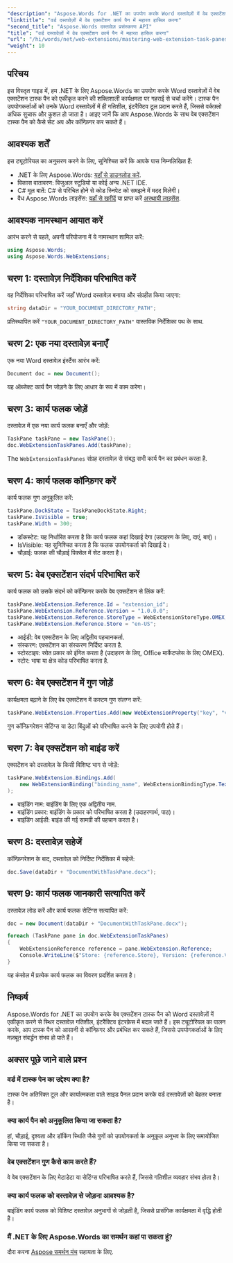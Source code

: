 ```yaml
---
"description": "Aspose.Words for .NET का उपयोग करके Word दस्तावेज़ों में वेब एक्सटेंशन टास्क पैन जोड़ने और कॉन्फ़िगर करने का तरीका जानें। विस्तृत कोड उदाहरणों और चरण-दर-चरण निर्देशों के साथ सहज एकीकरण के लिए इस व्यापक मार्गदर्शिका का पालन करें।"
"linktitle": "वर्ड दस्तावेज़ों में वेब एक्सटेंशन कार्य पैन में महारत हासिल करना"
"second_title": "Aspose.Words दस्तावेज़ प्रसंस्करण API"
"title": "वर्ड दस्तावेज़ों में वेब एक्सटेंशन कार्य पैन में महारत हासिल करना"
"url": "/hi/words/net/web-extensions/mastering-web-extension-task-panes/"
"weight": 10
---
```


## परिचय  

इस विस्तृत गाइड में, हम .NET के लिए Aspose.Words का उपयोग करके Word दस्तावेज़ों में वेब एक्सटेंशन टास्क पैन को एकीकृत करने की शक्तिशाली कार्यक्षमता पर गहराई से चर्चा करेंगे। टास्क पैन उपयोगकर्ताओं को उनके Word दस्तावेज़ों में ही गतिशील, इंटरैक्टिव टूल प्रदान करते हैं, जिससे वर्कफ़्लो अधिक सुचारू और कुशल हो जाता है। आइए जानें कि आप Aspose.Words के साथ वेब एक्सटेंशन टास्क पैन को कैसे सेट अप और कॉन्फ़िगर कर सकते हैं।

## आवश्यक शर्तें  

इस ट्यूटोरियल का अनुसरण करने के लिए, सुनिश्चित करें कि आपके पास निम्नलिखित हैं:  

- .NET के लिए Aspose.Words: [यहाँ से डाउनलोड करें](https://releases.aspose.com/words/net/).  
- विकास वातावरण: विजुअल स्टूडियो या कोई अन्य .NET IDE.  
- C# मूल बातें: C# से परिचित होने से कोड स्निपेट को समझने में मदद मिलेगी।  
- वैध Aspose.Words लाइसेंस: [यहाँ से खरीदें](https://purchase.aspose.com/buy) या प्राप्त करें [अस्थायी लाइसेंस](https://purchase.aspose.com/temporary-license/).  

## आवश्यक नामस्थान आयात करें  

आरंभ करने से पहले, अपनी परियोजना में ये नामस्थान शामिल करें:  

```csharp
using Aspose.Words;
using Aspose.Words.WebExtensions;
```

## चरण 1: दस्तावेज़ निर्देशिका परिभाषित करें  

वह निर्देशिका परिभाषित करें जहाँ Word दस्तावेज़ बनाया और संग्रहीत किया जाएगा:  

```csharp
string dataDir = "YOUR_DOCUMENT_DIRECTORY_PATH";
```

प्रतिस्थापित करें `"YOUR_DOCUMENT_DIRECTORY_PATH"` वास्तविक निर्देशिका पथ के साथ.

## चरण 2: एक नया दस्तावेज़ बनाएँ  

एक नया Word दस्तावेज़ इंस्टैंस आरंभ करें:  

```csharp
Document doc = new Document();
```

यह ऑब्जेक्ट कार्य पैन जोड़ने के लिए आधार के रूप में काम करेगा।

## चरण 3: कार्य फलक जोड़ें  

दस्तावेज़ में एक नया कार्य फलक बनाएँ और जोड़ें:  

```csharp
TaskPane taskPane = new TaskPane();
doc.WebExtensionTaskPanes.Add(taskPane);
```

The `WebExtensionTaskPanes` संग्रह दस्तावेज़ से संबद्ध सभी कार्य पैन का प्रबंधन करता है.

## चरण 4: कार्य फलक कॉन्फ़िगर करें  

कार्य फलक गुण अनुकूलित करें:  

```csharp
taskPane.DockState = TaskPaneDockState.Right;
taskPane.IsVisible = true;
taskPane.Width = 300;
```

- डॉकस्टेट: यह निर्धारित करता है कि कार्य फलक कहां दिखाई देगा (उदाहरण के लिए, दाएं, बाएं)।  
- IsVisible: यह सुनिश्चित करता है कि फलक उपयोगकर्ता को दिखाई दे।  
- चौड़ाई: फलक की चौड़ाई पिक्सेल में सेट करता है।

## चरण 5: वेब एक्सटेंशन संदर्भ परिभाषित करें  

कार्य फलक को उसके संदर्भ को कॉन्फ़िगर करके वेब एक्सटेंशन से लिंक करें:  

```csharp
taskPane.WebExtension.Reference.Id = "extension_id";
taskPane.WebExtension.Reference.Version = "1.0.0.0";
taskPane.WebExtension.Reference.StoreType = WebExtensionStoreType.OMEX;
taskPane.WebExtension.Reference.Store = "en-US";
```

- आईडी: वेब एक्सटेंशन के लिए अद्वितीय पहचानकर्ता.  
- संस्करण: एक्सटेंशन का संस्करण निर्दिष्ट करता है.  
- स्टोरटाइप: स्रोत प्रकार को इंगित करता है (उदाहरण के लिए, Office मार्केटप्लेस के लिए OMEX).  
- स्टोर: भाषा या क्षेत्र कोड परिभाषित करता है.

## चरण 6: वेब एक्सटेंशन में गुण जोड़ें  

कार्यक्षमता बढ़ाने के लिए वेब एक्सटेंशन में कस्टम गुण संलग्न करें:  

```csharp
taskPane.WebExtension.Properties.Add(new WebExtensionProperty("key", "value"));
```

गुण कॉन्फ़िगरेशन सेटिंग्स या डेटा बिंदुओं को परिभाषित करने के लिए उपयोगी होते हैं।

## चरण 7: वेब एक्सटेंशन को बाइंड करें  

एक्सटेंशन को दस्तावेज़ के किसी विशिष्ट भाग से जोड़ें:  

```csharp
taskPane.WebExtension.Bindings.Add(
    new WebExtensionBinding("binding_name", WebExtensionBindingType.Text, "binding_id")
);
```

- बाइंडिंग नाम: बाइंडिंग के लिए एक अद्वितीय नाम.  
- बाइंडिंग प्रकार: बाइंडिंग के प्रकार को परिभाषित करता है (उदाहरणार्थ, पाठ)।  
- बाइंडिंग आईडी: बाइंड की गई सामग्री की पहचान करता है।

## चरण 8: दस्तावेज़ सहेजें  

कॉन्फ़िगरेशन के बाद, दस्तावेज़ को निर्दिष्ट निर्देशिका में सहेजें:  

```csharp
doc.Save(dataDir + "DocumentWithTaskPane.docx");
```

## चरण 9: कार्य फलक जानकारी सत्यापित करें  

दस्तावेज़ लोड करें और कार्य फलक सेटिंग्स सत्यापित करें:  

```csharp
doc = new Document(dataDir + "DocumentWithTaskPane.docx");

foreach (TaskPane pane in doc.WebExtensionTaskPanes)
{
    WebExtensionReference reference = pane.WebExtension.Reference;
    Console.WriteLine($"Store: {reference.Store}, Version: {reference.Version}, ID: {reference.Id}");
}
```

यह कंसोल में प्रत्येक कार्य फलक का विवरण प्रदर्शित करता है।

## निष्कर्ष  

Aspose.Words for .NET का उपयोग करके वेब एक्सटेंशन टास्क पैन को Word दस्तावेज़ों में एकीकृत करने से स्थिर दस्तावेज़ गतिशील, इंटरैक्टिव इंटरफ़ेस में बदल जाते हैं। इस ट्यूटोरियल का पालन करके, आप टास्क पैन को आसानी से कॉन्फ़िगर और प्रबंधित कर सकते हैं, जिससे उपयोगकर्ताओं के लिए मज़बूत संवर्द्धन संभव हो पाते हैं।

## अक्सर पूछे जाने वाले प्रश्न  

### वर्ड में टास्क पेन का उद्देश्य क्या है?  
टास्क पेन अतिरिक्त टूल और कार्यात्मकता वाले साइड पैनल प्रदान करके वर्ड दस्तावेज़ों को बेहतर बनाता है।

### क्या कार्य पैन को अनुकूलित किया जा सकता है?  
हां, चौड़ाई, दृश्यता और डॉकिंग स्थिति जैसे गुणों को उपयोगकर्ता के अनुकूल अनुभव के लिए समायोजित किया जा सकता है।

### वेब एक्सटेंशन गुण कैसे काम करते हैं?  
वे वेब एक्सटेंशन के लिए मेटाडेटा या सेटिंग्स परिभाषित करते हैं, जिससे गतिशील व्यवहार संभव होता है।

### क्या कार्य फलक को दस्तावेज़ से जोड़ना आवश्यक है?  
बाइंडिंग कार्य फलक को विशिष्ट दस्तावेज़ अनुभागों से जोड़ती है, जिससे प्रासंगिक कार्यक्षमता में वृद्धि होती है।

### मैं .NET के लिए Aspose.Words का समर्थन कहां पा सकता हूं?  
दौरा करना [Aspose समर्थन मंच](https://forum.aspose.com/c/words/8) सहायता के लिए.